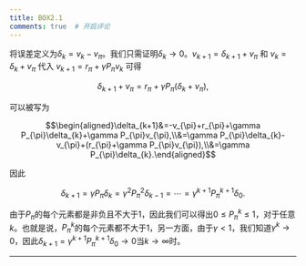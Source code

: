 ```yaml
---
title: BOX2.1
comments: true  # 开启评论
---
```

将误差定义为$\delta_k = v_k - v_\pi$。我们只需证明$\delta_k \rightarrow 0$。$v_{k+1} = \delta_{k+1} + v_\pi$ 和 $v_k = \delta_k + v_\pi$ 代入 $v_{k+1} = r_\pi + \gamma P_\pi v_k$ 可得

$$\delta_{k+1}+v_\pi=r_\pi+\gamma P_\pi(\delta_k+v_\pi),$$

可以被写为

$$\begin{aligned}\delta_{k+1}&=-v_{\pi}+r_{\pi}+\gamma P_{\pi}\delta_{k}+\gamma P_{\pi}v_{\pi},\\&=\gamma P_{\pi}\delta_{k}-v_{\pi}+(r_{\pi}+\gamma P_{\pi}v_{\pi}),\\&=\gamma P_{\pi}\delta_{k}.\end{aligned}$$

因此

$$\delta_{k+1}=\gamma P_{\pi}\delta_{k}=\gamma^{2}P_{\pi}^{2}\delta_{k-1}=\cdots=\gamma^{k+1}P_{\pi}^{k+1}\delta_{0}.$$

由于$P_\pi$的每个元素都是非负且不大于$1$，因此我们可以得出$0\leq P_\pi^k \leq 1$，对于任意$k$。也就是说，$P_\pi^k$的每个元素都不大于$1$，另一方面，由于$\gamma< 1$，我们知道$\gamma^k\rightarrow 0$，因此$\delta_{k+1}=\gamma^{k+1}P_\pi^{k+1}\delta_0\rightarrow 0$当$k\rightarrow\infty$时。

---